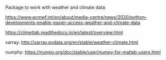 Package to work with weather and climate data: 

https://www.ecmwf.int/en/about/media-centre/news/2020/python-developments-enable-easier-access-weather-and-climate-data 

https://climetlab.readthedocs.io/en/latest/overview.html

xarray: http://xarray.pydata.org/en/stable/weather-climate.html


numphy: https://numpy.org/doc/stable/user/numpy-for-matlab-users.html
